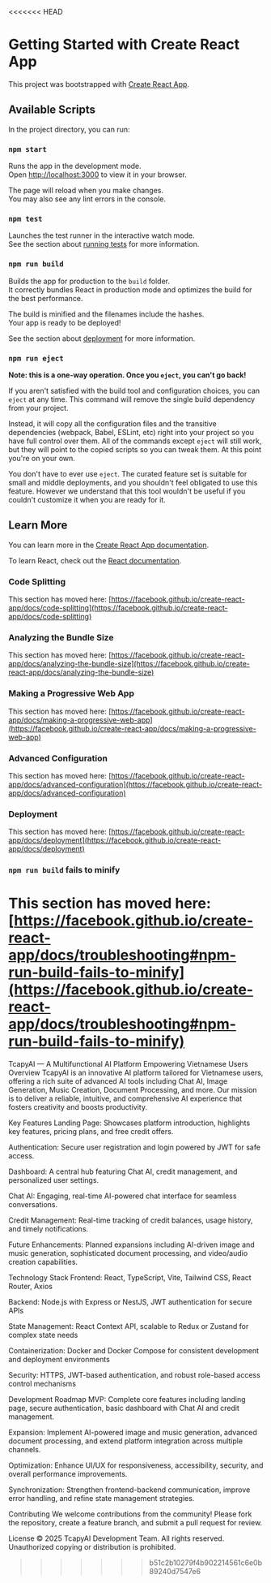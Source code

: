 <<<<<<< HEAD
# Getting Started with Create React App

This project was bootstrapped with [Create React App](https://github.com/facebook/create-react-app).

## Available Scripts

In the project directory, you can run:

### `npm start`

Runs the app in the development mode.\
Open [http://localhost:3000](http://localhost:3000) to view it in your browser.

The page will reload when you make changes.\
You may also see any lint errors in the console.

### `npm test`

Launches the test runner in the interactive watch mode.\
See the section about [running tests](https://facebook.github.io/create-react-app/docs/running-tests) for more information.

### `npm run build`

Builds the app for production to the `build` folder.\
It correctly bundles React in production mode and optimizes the build for the best performance.

The build is minified and the filenames include the hashes.\
Your app is ready to be deployed!

See the section about [deployment](https://facebook.github.io/create-react-app/docs/deployment) for more information.

### `npm run eject`

**Note: this is a one-way operation. Once you `eject`, you can't go back!**

If you aren't satisfied with the build tool and configuration choices, you can `eject` at any time. This command will remove the single build dependency from your project.

Instead, it will copy all the configuration files and the transitive dependencies (webpack, Babel, ESLint, etc) right into your project so you have full control over them. All of the commands except `eject` will still work, but they will point to the copied scripts so you can tweak them. At this point you're on your own.

You don't have to ever use `eject`. The curated feature set is suitable for small and middle deployments, and you shouldn't feel obligated to use this feature. However we understand that this tool wouldn't be useful if you couldn't customize it when you are ready for it.

## Learn More

You can learn more in the [Create React App documentation](https://facebook.github.io/create-react-app/docs/getting-started).

To learn React, check out the [React documentation](https://reactjs.org/).

### Code Splitting

This section has moved here: [https://facebook.github.io/create-react-app/docs/code-splitting](https://facebook.github.io/create-react-app/docs/code-splitting)

### Analyzing the Bundle Size

This section has moved here: [https://facebook.github.io/create-react-app/docs/analyzing-the-bundle-size](https://facebook.github.io/create-react-app/docs/analyzing-the-bundle-size)

### Making a Progressive Web App

This section has moved here: [https://facebook.github.io/create-react-app/docs/making-a-progressive-web-app](https://facebook.github.io/create-react-app/docs/making-a-progressive-web-app)

### Advanced Configuration

This section has moved here: [https://facebook.github.io/create-react-app/docs/advanced-configuration](https://facebook.github.io/create-react-app/docs/advanced-configuration)

### Deployment

This section has moved here: [https://facebook.github.io/create-react-app/docs/deployment](https://facebook.github.io/create-react-app/docs/deployment)

### `npm run build` fails to minify

This section has moved here: [https://facebook.github.io/create-react-app/docs/troubleshooting#npm-run-build-fails-to-minify](https://facebook.github.io/create-react-app/docs/troubleshooting#npm-run-build-fails-to-minify)
=======
TcapyAI — A Multifunctional AI Platform Empowering Vietnamese Users
Overview
TcapyAI is an innovative AI platform tailored for Vietnamese users, offering a rich suite of advanced AI tools including Chat AI, Image Generation, Music Creation, Document Processing, and more. Our mission is to deliver a reliable, intuitive, and comprehensive AI experience that fosters creativity and boosts productivity.

Key Features
Landing Page: Showcases platform introduction, highlights key features, pricing plans, and free credit offers.

Authentication: Secure user registration and login powered by JWT for safe access.

Dashboard: A central hub featuring Chat AI, credit management, and personalized user settings.

Chat AI: Engaging, real-time AI-powered chat interface for seamless conversations.

Credit Management: Real-time tracking of credit balances, usage history, and timely notifications.

Future Enhancements: Planned expansions including AI-driven image and music generation, sophisticated document processing, and video/audio creation capabilities.

Technology Stack
Frontend: React, TypeScript, Vite, Tailwind CSS, React Router, Axios

Backend: Node.js with Express or NestJS, JWT authentication for secure APIs

State Management: React Context API, scalable to Redux or Zustand for complex state needs

Containerization: Docker and Docker Compose for consistent development and deployment environments

Security: HTTPS, JWT-based authentication, and robust role-based access control mechanisms

Development Roadmap
MVP: Complete core features including landing page, secure authentication, basic dashboard with Chat AI and credit management.

Expansion: Implement AI-powered image and music generation, advanced document processing, and extend platform integration across multiple channels.

Optimization: Enhance UI/UX for responsiveness, accessibility, security, and overall performance improvements.

Synchronization: Strengthen frontend-backend communication, improve error handling, and refine state management strategies.

Contributing
We welcome contributions from the community! Please fork the repository, create a feature branch, and submit a pull request for review.

License
© 2025 TcapyAI Development Team. All rights reserved. Unauthorized copying or distribution is prohibited.
>>>>>>> b51c2b10279f4b902214561c6e0b89240d7547e6

